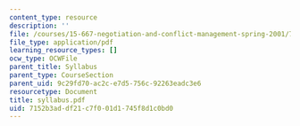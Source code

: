 ```yaml
---
content_type: resource
description: ''
file: /courses/15-667-negotiation-and-conflict-management-spring-2001/7152b3addf21c7f001d1745f8d1c0bd0_syllabus.pdf
file_type: application/pdf
learning_resource_types: []
ocw_type: OCWFile
parent_title: Syllabus
parent_type: CourseSection
parent_uid: 9c29fd70-ac2c-e7d5-756c-92263eadc3e6
resourcetype: Document
title: syllabus.pdf
uid: 7152b3ad-df21-c7f0-01d1-745f8d1c0bd0
---
```

